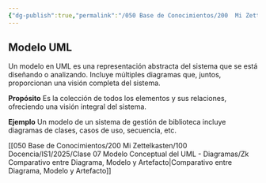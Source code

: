 ```yaml
---
{"dg-publish":true,"permalink":"/050 Base de Conocimientos/200  Mi Zettelkasten/100 Docencia/IS1/2025/Clase 07 Modelo Conceptual del UML - Diagramas/Zk Modelo UML/","tags":["digitalGarden"]}
---
```


## Modelo UML

Un modelo en UML es una representación abstracta del sistema que se está diseñando o analizando. Incluye múltiples diagramas que, juntos, proporcionan una visión completa del sistema.

**Propósito**
Es la colección de todos los elementos y sus relaciones, ofreciendo una visión integral del sistema.

**Ejemplo**
Un modelo de un sistema de gestión de biblioteca incluye diagramas de clases, casos de uso, secuencia, etc.

[[050 Base de Conocimientos/200  Mi Zettelkasten/100 Docencia/IS1/2025/Clase 07 Modelo Conceptual del UML - Diagramas/Zk Comparativo entre Diagrama, Modelo y Artefacto\|Comparativo entre Diagrama, Modelo y Artefacto]]
